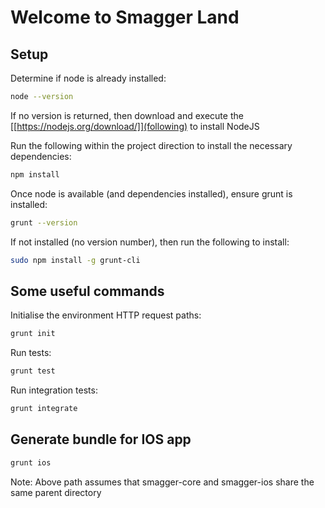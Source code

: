 # Welcome to Smagger Land


## Setup

Determine if node is already installed:

```bash
node --version
```

If no version is returned, then download and execute the [[https://nodejs.org/download/]](following) to install NodeJS

Run the following within the project direction to install the necessary dependencies:

```bash
npm install
```

Once node is available (and dependencies installed), ensure grunt is installed:

```bash
grunt --version
```

If not installed (no version number), then run the following to install:

```bash
sudo npm install -g grunt-cli
```



## Some useful commands
Initialise the environment HTTP request paths:

```bash
grunt init
```

Run tests:

```bash
grunt test
```

Run integration tests:

```bash
grunt integrate
``` 

## Generate bundle for IOS app

```bash
grunt ios
```

Note: Above path assumes that smagger-core and smagger-ios share the same parent directory
